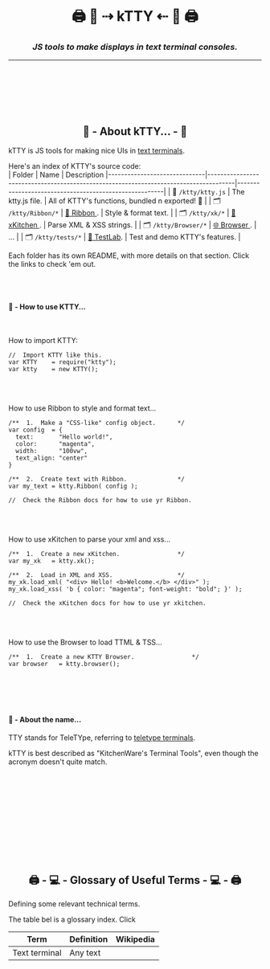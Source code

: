 <!-- Title -->
<h1 align="center">
  🖨 🐯  ⇢ kTTY ⇠  🐯 🖨
</h1>

<!--  Subtitle -->
<h3 align="center">
  <i>JS tools to make displays in text terminal consoles.</i>
</h3>

---

<br /><br /><br /><br /><br />





<h2 align="center"> 🐯  - About kTTY... - 🐯</h2>

kTTY is JS tools for making nice UIs in <a href="#text-terminals">text terminals</a>.  

Here's an index of KTTY's source code:     
| Folder                       | Name                                                                                 | Description
|------------------------------|--------------------------------------------------------------------------------------|-------------------------------------------------------|
| 📄 `/ktty/ktty.js`           | The ktty.js file.                                                                    | All of KTTY's functions, bundled n exported! 🚢       |
| 🗂 `/ktty/Ribbon/*`          | <a href="https://github.com/rooftop-media/ktty/tree/main/Ribbon">🎀 Ribbon </a>.     | Style & format text.                                  |
| 🗂 `/ktty/xk/*`              | <a href="https://github.com/rooftop-media/ktty/tree/main/xk">🔪 xKitchen </a>.       | Parse XML & XSS strings.                              |
| 🗂 `/ktty/Browser/*`         | <a href="https://github.com/rooftop-media/ktty/tree/main/Browser">🌐 Browser </a>.   | ...                                                   |
| 🗂 `/ktty/tests/*`           | <a href="https://github.com/rooftop-media/ktty/tree/main/Labs">🧪 TestLab</a>.       | Test and demo KTTY's features.                        |

Each folder has its own README, with more details on that section.  Click the links to check 'em out. 

<br /><br />



<h4> 🐯  - How to use KTTY...</h4>

<br />

How to import KTTY:
```
//  Import KTTY like this. 
var KTTY    = require("ktty");
var ktty    = new KTTY();
```
<br /><br />



How to use Ribbon to style and format text...
```
/**  1.  Make a "CSS-like" config object.      */
var config  = {
  text:       "Hello world!",
  color:      "magenta",
  width:      "100vw",
  text_align: "center"
}

/**  2.  Create text with Ribbon.              */
var my_text = ktty.Ribbon( config );

//  Check the Ribbon docs for how to use yr Ribbon. 

```
<br /><br />



How to use xKitchen to parse your xml and xss...
```
/**  1.  Create a new xKitchen.                */
var my_xk   = ktty.xk();

/**  2.  Load in XML and XSS.                  */
my_xk.load_xml( "<div> Hello! <b>Welcome.</b> </div>" );
my_xk.load_xss( 'b { color: "magenta"; font-weight: "bold"; }' );

//  Check the xKitchen docs for how to use yr xkitchen. 

```
<br /><br />



How to use the Browser to load TTML & TSS...
```
/**  1.  Create a new KTTY Browser.                */
var browser   = ktty.browser();



```
<br /><br />





<h4> 🐯  - About the name...</h4>

TTY stands for TeleTYpe, referring to [teletype terminals](https://en.wikipedia.org/wiki/Teletype_Model_33).  

kTTY is best described as "KitchenWare's Terminal Tools", 
even though the acronym doesn't quite match. 

<br /><br /><br /><br /><br />
<br /><br /><br /><br /><br />





<h2 align="center">  🖨 - 💻  - Glossary of Useful Terms - 💻 - 🖨 </h2>

Defining some relevant technical terms.  

The table bel is a glossary index.  Click

| Term             | Definition                                | Wikipedia     |
|------------------|-------------------------------------------|---------------|
| Text terminal    | Any text

<br /><br /><br /><br /><br />


